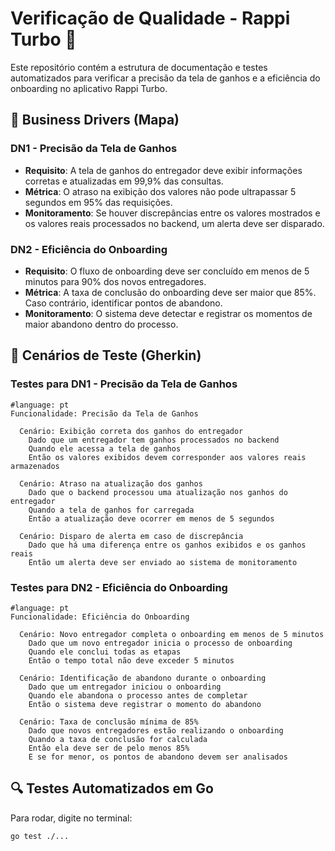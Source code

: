 # Verificação de Qualidade - Rappi Turbo 🚀

Este repositório contém a estrutura de documentação e testes automatizados para verificar a precisão da tela de ganhos e a eficiência do onboarding no aplicativo Rappi Turbo.

## 📌 Business Drivers (Mapa)
### **DN1 - Precisão da Tela de Ganhos**
- **Requisito**: A tela de ganhos do entregador deve exibir informações corretas e atualizadas em 99,9% das consultas.
- **Métrica**: O atraso na exibição dos valores não pode ultrapassar 5 segundos em 95% das requisições.
- **Monitoramento**: Se houver discrepâncias entre os valores mostrados e os valores reais processados no backend, um alerta deve ser disparado.

### **DN2 - Eficiência do Onboarding**
- **Requisito**: O fluxo de onboarding deve ser concluído em menos de 5 minutos para 90% dos novos entregadores.
- **Métrica**: A taxa de conclusão do onboarding deve ser maior que 85%. Caso contrário, identificar pontos de abandono.
- **Monitoramento**: O sistema deve detectar e registrar os momentos de maior abandono dentro do processo.

## 📜 Cenários de Teste (Gherkin)

### **Testes para DN1 - Precisão da Tela de Ganhos**
```gherkin
#language: pt
Funcionalidade: Precisão da Tela de Ganhos

  Cenário: Exibição correta dos ganhos do entregador
    Dado que um entregador tem ganhos processados no backend
    Quando ele acessa a tela de ganhos
    Então os valores exibidos devem corresponder aos valores reais armazenados

  Cenário: Atraso na atualização dos ganhos
    Dado que o backend processou uma atualização nos ganhos do entregador
    Quando a tela de ganhos for carregada
    Então a atualização deve ocorrer em menos de 5 segundos

  Cenário: Disparo de alerta em caso de discrepância
    Dado que há uma diferença entre os ganhos exibidos e os ganhos reais
    Então um alerta deve ser enviado ao sistema de monitoramento
```

### **Testes para DN2 - Eficiência do Onboarding**
```gherkin
#language: pt
Funcionalidade: Eficiência do Onboarding

  Cenário: Novo entregador completa o onboarding em menos de 5 minutos
    Dado que um novo entregador inicia o processo de onboarding
    Quando ele conclui todas as etapas
    Então o tempo total não deve exceder 5 minutos

  Cenário: Identificação de abandono durante o onboarding
    Dado que um entregador iniciou o onboarding
    Quando ele abandona o processo antes de completar
    Então o sistema deve registrar o momento do abandono

  Cenário: Taxa de conclusão mínima de 85%
    Dado que novos entregadores estão realizando o onboarding
    Quando a taxa de conclusão for calculada
    Então ela deve ser de pelo menos 85%
    E se for menor, os pontos de abandono devem ser analisados
```

## 🔍 Testes Automatizados em Go
Para rodar, digite no terminal:

```bash
go test ./...
```
